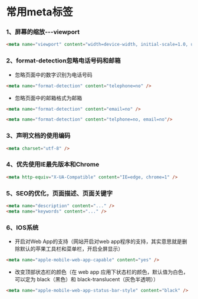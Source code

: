 # 常用meta标签
### 1、屏幕的缩放---viewport
```html
<meta name="viewport" content="width=device-width, initial-scale=1.0, user-scalable=no" />
```
### 2、format-detection忽略电话号码和邮箱
* 忽略页面中的数字识别为电话号码
```html
<meta name="format-detection" content="telephone=no" />
```
* 忽略页面中的邮箱格式为邮箱
```html
<meta name="format-detection" content="email=no" />
```
```html
<meta name="format-detection" content="telphone=no, email=no"/>  
```
### 3、声明文档的使用编码
```html
<meta charset="utf-8" />
```
### 4、优先使用IE最先版本和Chrome
```html
<meta http-equiv="X-UA-Compatible" content="IE=edge, chrome=1" />
```
### 5、SEO的优化，页面描述、页面关键字
```html
<meta name="description" content="..." />
<meta name="keywords" content="..." />
```
### 6、IOS系统
* 开启对Web App的支持（网站开启对web app程序的支持，其实意思就是删除默认的苹果工具栏和菜单栏，开启全屏显示）
```html
<meta name="apple-mobile-web-app-capable" content="yes" />
```
* 改变顶部状态栏的颜色（在 web app 应用下状态栏的颜色，默认值为白色，可以定为 black（黑色）和 black-translucent（灰色半透明））
```html
<meta name="apple-mobile-web-app-status-bar-style" content="black" />
```
